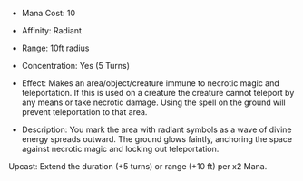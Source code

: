 - Mana Cost: 10
    
- Affinity: Radiant
    
- Range: 10ft radius
    
- Concentration: Yes (5 Turns)
    
- Effect: Makes an area/object/creature immune to necrotic magic and teleportation. If this is used on a creature the creature cannot teleport by any means or take necrotic damage. Using the spell on the ground will prevent teleportation to that area. 
    
- Description: You mark the area with radiant symbols as a wave of divine energy spreads outward. The ground glows faintly, anchoring the space against necrotic magic and locking out teleportation.
    

Upcast: Extend the duration (+5 turns) or range (+10 ft) per x2 Mana.